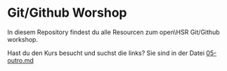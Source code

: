 # Git/Github Worshop
In diesem Repository findest du alle Resourcen zum open\HSR Git/Github workshop.


Hast du den Kurs besucht und suchst die links?
Sie sind in der Datei [05-outro.md](notes/05-outro.md)
